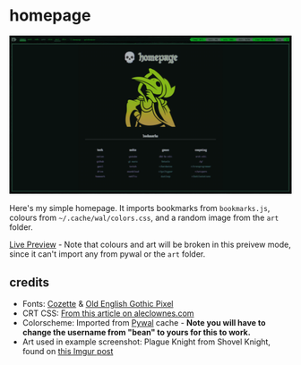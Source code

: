# homepage

![screenshot of start page](./homepage.png)

Here's my simple homepage. It imports bookmarks from `bookmarks.js`, colours from `~/.cache/wal/colors.css`, and a random image from the `art` folder.

[Live Preview](https://bean499.github.io/homepage/) - Note that colours and art will be broken in this preivew mode, since it can't import any from pywal or the `art` folder.

## credits
- Fonts: [Cozette](https://github.com/slavfox/Cozette) & [Old English Gothic Pixel](https://fontstruct.com/fontstructions/show/1535174/old-english-gothic-pixel) 
- CRT CSS: [From this article on aleclownes.com](http://aleclownes.com/2017/02/01/crt-display.html) 
- Colorscheme: Imported from [Pywal](https://pypi.org/project/pywal/) cache - **Note you will have to change the username from "bean" to yours for this to work.**
- Art used in example screenshot: Plague Knight from Shovel Knight, found on [this Imgur post](https://imgur.com/jKsPFPh)
